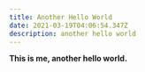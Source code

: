 ```yaml
---
title: Another Hello World
date: 2021-03-19T04:06:54.347Z
description: another hello world
---
```

**This is me, another hello world.**